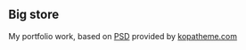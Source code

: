 ## Big store
My portfolio work, based on [PSD](http://kopatheme.com/freebies/big-store-free-ecommerce-psd-website-template/ "PSD link") provided by [kopatheme.com](http://kopatheme.com/ "kopatheme")